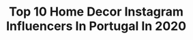 ---
title: Top 10 Home Decor Instagram Influencers In Portugal In 2020
description: >-
  Find top home decor Instagram influencers in Portugal in 2020. Most popular hashtags: #ootd #stayhome #fashion #homedecor.
platform: Instagram
profiles:
  - username: "rutesimao"
    fullname: >-
      RUTE SIMÃO
    location: "Portugal"
    followers: 14602
    engagement: 1014
    commentsToLikes: 0.513438
    avatar: "https://scontent-ams4-1.cdninstagram.com/v/t51.2885-19/s320x320/92367059_914859675632014_3374026522762412032_n.jpg?_nc_ht=scontent-ams4-1.cdninstagram.com&_nc_ohc=Q8lln18VrFgAX_oGnjV&oh=a57c5a784703a6e87a7ae5ceb18238dd&oe=5EB9C70A"
    verified: false
    hashtags: "#instahealth, #wanderlusting, #blackfriday, #photographylovers"
  - username: "martinhagomez"
    fullname: >-
      Martinha Gomez
    location: "Portugal"
    followers: 25521
    engagement: 528
    commentsToLikes: 0.232442
    avatar: "https://scontent-lhr8-1.cdninstagram.com/v/t51.2885-19/s320x320/66296725_466924807234689_8947235013003313152_n.jpg?_nc_ht=scontent-lhr8-1.cdninstagram.com&_nc_ohc=mYvQvcgyegMAX_NurZ5&oh=1328d15bd696b41659a59b78cb03d162&oe=5EBB6EFE"
    verified: false
    hashtags: "#spring, #bridge, #tattoo, #hairstyle"
  - username: "megmmorais"
    fullname: >-
      Margarida Morais
    location: "Portugal"
    followers: 31381
    engagement: 481
    commentsToLikes: 0.074457
    avatar: "https://scontent-lhr8-1.cdninstagram.com/v/t51.2885-19/s320x320/82503577_822327958229388_7556761281026326528_n.jpg?_nc_ht=scontent-lhr8-1.cdninstagram.com&_nc_ohc=vP7pBd3OK_0AX8POmjW&oh=664a44b5abbdf74aa9b394450ebdd3c2&oe=5EB952C1"
    verified: false
    hashtags: "#foundation, #theoutdoorfolk, #swim, #mylook"
  - username: "ritacduro"
    fullname: >-
      Rita Duro
    location: "Portugal"
    followers: 3280
    engagement: 1497
    commentsToLikes: 0.714083
    avatar: "https://scontent-lhr8-1.cdninstagram.com/v/t51.2885-19/s320x320/84285163_2321392504824298_2161659625647112192_n.jpg?_nc_ht=scontent-lhr8-1.cdninstagram.com&_nc_ohc=47E09ZjCkhwAX83QX17&oh=ed24ce63d5a6c24e4afbb20fe4256877&oe=5EBBC943"
    verified: false
    hashtags: "#photooftheday, #hawkerscampus, #selfcare, #foodlover"
  - username: "mexiquer"
    fullname: >-
      SOFIA REIS | Fashion Blogger
    location: "Portugal"
    followers: 107384
    engagement: 211
    commentsToLikes: 0.069847
    avatar: "https://scontent-lhr8-1.cdninstagram.com/v/t51.2885-19/s320x320/87414120_254235438900510_8732284900704518144_n.jpg?_nc_ht=scontent-lhr8-1.cdninstagram.com&_nc_ohc=pvGHFkBao2QAX-G4SCF&oh=016c7471b0e6a414cffa672bd34f5ece&oe=5EB6C6C3"
    verified: false
    hashtags: "#sweethome, #springmakeup, #plants, #euficoemcasa"
  - username: "pt_ines_afonso"
    fullname: >-
      Inês Afonso
    location: "Portugal"
    followers: 5604
    engagement: 1114
    commentsToLikes: 0.015953
    avatar: "https://scontent-atl3-1.cdninstagram.com/v/t51.2885-19/s320x320/54247845_305008140210705_4798836701499752448_n.jpg?_nc_ht=scontent-atl3-1.cdninstagram.com&_nc_ohc=ATMK4cu9Y8EAX-il1Ob&oh=44fd05f80bcd2ce51f6c44408177b194&oe=5EBC0941"
    verified: false
    hashtags: "#fitnessgirl, #training, #traveltheworld, #birthday"
  - username: "adanielarocha"
    fullname: >-
      D A N I ✨
    location: "Portugal"
    followers: 9302
    engagement: 611
    commentsToLikes: 0.030215
    avatar: "https://scontent-nrt1-1.cdninstagram.com/v/t51.2885-19/s320x320/82748273_2468997503350613_7720594522224197632_n.jpg?_nc_ht=scontent-nrt1-1.cdninstagram.com&_nc_ohc=BDH34GqwZ8QAX_U68ZH&oh=d3a0a482587ec7ab054871643773bc5e&oe=5E93FCE7"
    verified: false
    hashtags: "#healthylifestyle, #tummytox, #simplemakeup, #stayhome"
  - username: "patricia.r.carvalho"
    fullname: >-
      Patrícia Carvalho
    location: "Portugal"
    followers: 4483
    engagement: 1440
    commentsToLikes: 0.367652
    avatar: "https://scontent-itm1-1.cdninstagram.com/v/t51.2885-19/s320x320/90092211_218148719382032_7252167994304888832_n.jpg?_nc_ht=scontent-itm1-1.cdninstagram.com&_nc_ohc=drOKq3ghHF0AX81WTP6&oh=3bdd112732f1794b10f7548c22b2b262&oe=5EB6315D"
    verified: false
    hashtags: "#igers, #clean, #porto, #travelblogger"
  - username: "andre.tomas"
    fullname: >-
      Content creator
    location: "Portugal"
    followers: 11736
    engagement: 958
    commentsToLikes: 0.111042
    avatar: "https://scontent-atl3-1.cdninstagram.com/v/t51.2885-19/s320x320/89466968_3010908312274765_1141660199140982784_n.jpg?_nc_ht=scontent-atl3-1.cdninstagram.com&_nc_ohc=yxrb88CUFpEAX9GqZ64&oh=02cb5e7e1795b30b3f95c13238fba370&oe=5EBB20D5"
    verified: false
    hashtags: "#instagood, #desenio, #neutrals, #motivationalquotes"
  - username: "andrechaica"
    fullname: >-
      André Chaíça
    location: "Portugal"
    followers: 40149
    engagement: 373
    commentsToLikes: 0.124581
    avatar: "https://scontent-lhr8-1.cdninstagram.com/v/t51.2885-19/s320x320/91704602_829053260937779_430609431072342016_n.jpg?_nc_ht=scontent-lhr8-1.cdninstagram.com&_nc_ohc=EhYYqAW2hr0AX87UqkF&oh=9f6c4d9415a300629318420ce8692e81&oe=5EBAD97D"
    verified: false
    hashtags: "#igworldclub, #homedesign, #designmilk, #fourseasonsnewyork"
---